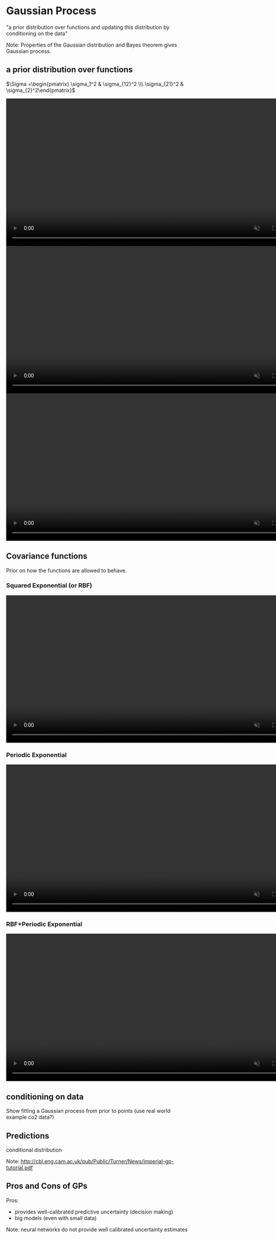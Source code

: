 # Gaussian Process

"a prior distribution over functions and updating this distribution by conditioning on the data"

Note:
Properties of the Gaussian distribution and Bayes theorem gives Gaussian process. 


## a prior distribution over functions

$\Sigma =\begin{pmatrix} \sigma_1^2 & \sigma_{12}^2 \\\ \sigma_{21}^2 & \sigma_{2}^2\end{pmatrix}$


<center>
<video autoplay="true" loop="true" muted="true" width="800">
   <source src="./Slides/assets/Two_points_small_l.mp4" type="video/mp4"> Your browser does not support the video tag.
</video>
</center>


<center>
<video autoplay="true" loop="true" muted="true" width="800">
   <source src="./Slides/assets/Two_points_large_l.mp4" type="video/mp4"> Your browser does not support the video tag.
</video>
</center>


<center>
<video autoplay="true" loop="true" muted="true" width="800">
   <source src="./Slides/assets/manypoints_small_l.mp4" type="video/mp4"> Your browser does not support the video tag.
</video>
</center>


## Covariance functions
Prior on how the functions are allowed to behave.
### Squared Exponential (or RBF)
<center>
<video autoplay="true" loop="true" muted="true" width="800">
   <source src="./Slides/assets/RBF_covfunc.mp4" type="video/mp4"> Your browser does not support the video tag.
</video>
</center>


### Periodic Exponential
<center>
<video autoplay="true" loop="true" muted="true" width="800">
   <source src="./Slides/assets/periodic_exp_covfunc.mp4" type="video/mp4"> Your browser does not support the video tag.
</video>
</center>


### RBF+Periodic Exponential
<center>
<video autoplay="true" loop="true" muted="true" width="800">
   <source src="./Slides/assets/RBF_period_exp_covfunc.mp4" type="video/mp4"> Your browser does not support the video tag.
</video>
</center>


## conditioning on data
Show fitting a Gaussian process from prior to points (use real world example co2 data?)


## Predictions
conditional distribution

Note:
http://cbl.eng.cam.ac.uk/pub/Public/Turner/News/imperial-gp-tutorial.pdf


## Pros and Cons of GPs
Pros:
* provides well-calibrated predictive uncertainty (decision making)
* big models (even with small data)

Note:
neural networks do not provide well calibrated uncertainty estimates
